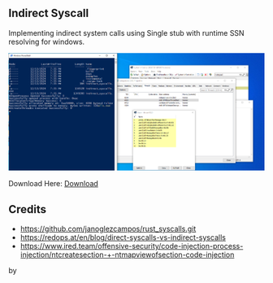 ## Indirect Syscall

Implementing indirect system calls using Single stub with runtime SSN resolving for windows.

![indiect_syscall](./indirect_syscall.png)

Download Here: [Download](https://download.5mukx.site/#/home?url=https://github.com/Whitecat18/Rust-for-Malware-Development/tree/main/syscalls/indirect_syscalls)

## Credits 
* https://github.com/janoglezcampos/rust_syscalls.git
* https://redops.at/en/blog/direct-syscalls-vs-indirect-syscalls
* https://www.ired.team/offensive-security/code-injection-process-injection/ntcreatesection-+-ntmapviewofsection-code-injection

by 